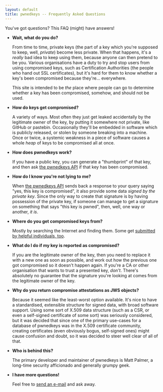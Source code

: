 ```yaml
---
layout: default
title: pwnedkeys -- Frequently Asked Questions
---
```

You've got questions?  This FAQ (might) have answers!

* **Wait, what do you do?**

  From time to time, private keys (the part of a key which you're supposed to
  keep, well, *private*) become less private.  When that happens, it's a
  *really* bad idea to keep using them, because anyone can then pretend to be
  you.  Various organisations have a duty to try and stop users from using
  compromised keys, such as Certification Authorities (the people who hand out
  SSL certificates), but it's hard for them to know whether a key's been
  compromised because they're... everywhere.

  This site is intended to be *the* place where people can go to determine
  whether a key has been compromised, somehow, and should not be used.

* **How do keys get compromised?**

  A variety of ways.  Most often they just get leaked accidentally by the
  legitimate owner of the key, by putting it somewhere not private, like
  GitHub or pastebin.  Occasionally they'll be embedded in software which
  is publicly released, or stolen by someone breaking into a machine.
  Once or twice, a systemic weakness in a piece of software causes a whole
  *heap* of keys to be compromised all at once.

* **How does pwnedkeys work?**

  If you have a public key, you can generate a "thumbprint" of that key, and
  then ask [the pwnedkeys API](search.html) if that key has been compromised.

* **How do I know you're not lying to me?**

  When [the pwnedkeys API](search.html) sends back a response to your query
  saying "yes, this key is compromised", it also provide some data *signed by
  the private key*.  Since the only way to create that signature is by having
  possession of the private key, if someone can manage to get a signature on
  something that says "this key is pwned", then, well, one way or another, *it
  is*.

* **Where do you get compromised keys from?**

  Mostly by searching the Internet and finding them.  Some get [submitted by
  helpful individuals, too](submit.html).

* **What do I do if my key is reported as compromised?**

  If you are the legitimate owner of the key, then you need to replace it with
  a new one as soon as possible, and work out how the previous one got compromised
  so it doesn't happen again.  If you're a CA or other organisation that wants to
  trust a presented key, *don't*.  There's absolutely no guarantee that the
  signature you're looking at comes from the legitimate owner of the key.

* **Why do you return compromise attestations as JWS objects?**

  Because it seemed like the least-worst option available.  It's nice to have a
  standardised, extensible structure for signed data, with broad software
  support.  Using some sort of X.509 data structure (such as a CSR, or even a
  self-signed certificate of some sort) was seriously considered, but it was
  decided that since one of the primary use-cases for a database of pwnedkeys
  was in the X.509 certificate community, creating certificates (even obviously
  bogus, self-signed ones) might cause confusion and doubt, so it was decided
  to steer well clear of all of that.

* **Who is behind this?**

  The primary developer and maintainer of pwnedkeys is Matt Palmer, a long-time
  security afficionado and generally grumpy geek.

* **I have more questions!**

  Feel free to [send an e-mail](mailto:contact@pwnedkeys.com) and ask away.
